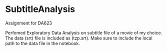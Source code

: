 # SubtitleAnalysis
Assignment for DA623 

Perfomed Exploratory Data Analysis on subtitle file of a movie of my choice. The data (srt) file is included as (tzp.srt). Make sure to include the local path to the data file in the notebook. 
